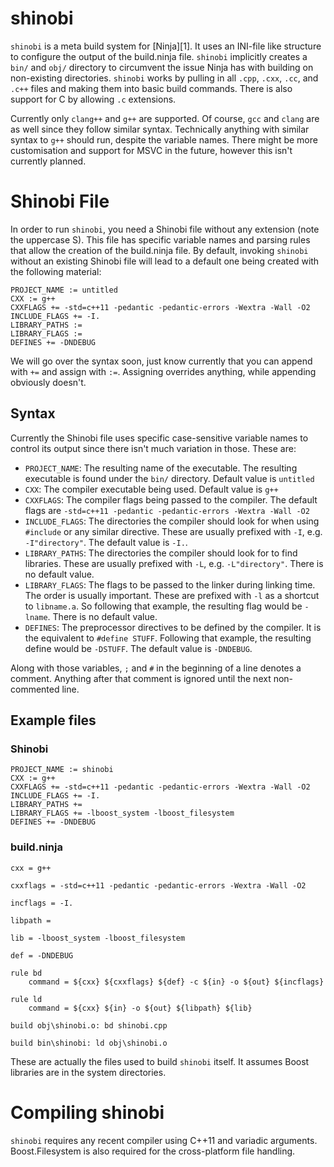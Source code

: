 # shinobi

`shinobi` is a meta build system for [Ninja][1]. It uses an INI-file like structure to configure the output of the build.ninja file. `shinobi` implicitly creates a `bin/` and `obj/` directory to circumvent the issue Ninja has with building on non-existing directories. `shinobi` works by pulling in all `.cpp`, `.cxx`, `.cc`, and `.c++` files and making them into basic build commands. There is also support for C by allowing `.c` extensions.

Currently only `clang++` and `g++` are supported. Of course, `gcc` and `clang` are as well since they follow similar syntax. Technically anything with similar syntax to `g++` should run, despite the variable names. There might be more customisation and support for MSVC in the future, however this isn't currently planned.

# Shinobi File

In order to run `shinobi`, you need a Shinobi file without any extension (note the uppercase S). This file has specific variable names and parsing rules that allow the creation of the build.ninja file. By default, invoking `shinobi` without an existing Shinobi file will lead to a default one being created with the following material:

    PROJECT_NAME := untitled
    CXX := g++
    CXXFLAGS += -std=c++11 -pedantic -pedantic-errors -Wextra -Wall -O2
    INCLUDE_FLAGS += -I.
    LIBRARY_PATHS :=
    LIBRARY_FLAGS :=
    DEFINES += -DNDEBUG


We will go over the syntax soon, just know currently that you can append with `+=` and assign with `:=`. Assigning overrides anything, while appending obviously doesn't.

## Syntax

Currently the Shinobi file uses specific case-sensitive variable names to control its output since there isn't much variation in those. These are:

- `PROJECT_NAME`: The resulting name of the executable. The resulting executable is found under the `bin/` directory. Default value is `untitled`
- `CXX`: The compiler executable being used. Default value is `g++`
- `CXXFLAGS`: The compiler flags being passed to the compiler. The default flags are `-std=c++11 -pedantic -pedantic-errors -Wextra -Wall -O2`
- `INCLUDE_FLAGS`: The directories the compiler should look for when using `#include` or any similar directive. These are usually prefixed with `-I`, e.g. `-I"directory"`. The default value is `-I.`.
- `LIBRARY_PATHS`: The directories the compiler should look for to find libraries. These are usually prefixed with `-L`, e.g. `-L"directory"`. There is no default value.
- `LIBRARY_FLAGS`: The flags to be passed to the linker during linking time. The order is usually important. These are prefixed with `-l` as a shortcut to `libname.a`. So following that example, the resulting flag would be `-lname`. There is no default value.
- `DEFINES`: The preprocessor directives to be defined by the compiler. It is the equivalent to `#define STUFF`. Following that example, the resulting define would be `-DSTUFF`. The default value is `-DNDEBUG`.

Along with those variables, `;` and `#` in the beginning of a line denotes a comment. Anything after that comment is ignored until the next non-commented line.

## Example files

### Shinobi

    PROJECT_NAME := shinobi
    CXX := g++
    CXXFLAGS += -std=c++11 -pedantic -pedantic-errors -Wextra -Wall -O2
    INCLUDE_FLAGS += -I.
    LIBRARY_PATHS +=
    LIBRARY_FLAGS += -lboost_system -lboost_filesystem
    DEFINES += -DNDEBUG


### build.ninja

    cxx = g++

    cxxflags = -std=c++11 -pedantic -pedantic-errors -Wextra -Wall -O2

    incflags = -I.

    libpath = 

    lib = -lboost_system -lboost_filesystem

    def = -DNDEBUG

    rule bd
        command = ${cxx} ${cxxflags} ${def} -c ${in} -o ${out} ${incflags}

    rule ld
        command = ${cxx} ${in} -o ${out} ${libpath} ${lib}

    build obj\shinobi.o: bd shinobi.cpp

    build bin\shinobi: ld obj\shinobi.o


These are actually the files used to build `shinobi` itself. It assumes Boost libraries are in the system directories.

# Compiling shinobi

`shinobi` requires any recent compiler using C++11 and variadic arguments. Boost.Filesystem is also required for the cross-platform file handling. 